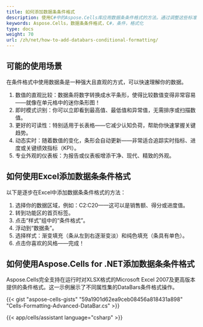 ```yaml
---
title: 如何添加数据条条件格式
description: 使用C#中的Aspose.Cells库应用数据条条件格式的方法。通过调整这些标准，你可以更好地控制单元格的外观。
keywords: Aspose.Cells，数据条条件格式，C#，条件，格式化
type: docs
weight: 70
url: /zh/net/how-to-add-databars-conditional-formatting/
---
```


## **可能的使用场景**
在条件格式中使用数据条是一种强大且直观的方式，可以快速理解你的数据。

1. 数值的直观比较：数据条将数字转换成水平条形，使得比较数值变得非常容易——就像在单元格中的迷你条形图！
1. 即时模式识别：你可以立即看到最高值、最低值和异常值，无需排序或扫描数值。
1. 更好的可读性：特别适用于长表格——它减少认知负荷，帮助你快速掌握关键趋势。
1. 动态实时：随着数值的变化，条形会自动更新——非常适合追踪实时指标、进度或关键绩效指标（KPI）。
1. 专业外观的仪表板：为报告或仪表板增添干净、现代、精致的外观。

## **如何使用Excel添加数据条条件格式**
以下是逐步在Excel中添加数据条条件格式的方法：

1. 选择你的数据区域，例如：C2:C20——这可以是销售额、得分或进度值。
1. 转到功能区的首页标签。
1. 点击“样式”组中的“条件格式”。
1. 浮动到“数据条”。
1. 选择样式：渐变填充（条从左到右逐渐变淡）和纯色填充（条具有单色）。
1. 点击你喜欢的风格——完成！

## **如何使用Aspose.Cells for .NET添加数据条条件格式**

Aspose.Cells完全支持在运行时对XLSX格式的Microsoft Excel 2007及更高版本提供的条件格式。这一示例展示了不同属性集的DataBars条件格式操作。

{{< gist "aspose-cells-gists" "59a1901d62ea9ceb08456a818431a898" "Cells-Formatting-Advanced-DataBar.cs" >}}

{{< app/cells/assistant language="csharp" >}}
